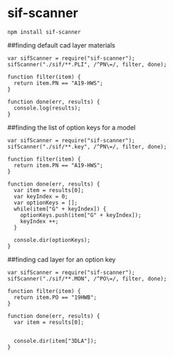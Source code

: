 # sif-scanner
```
npm install sif-scanner
```

##finding default cad layer materials
```node
var sifScanner = require("sif-scanner");
sifScanner("./sif/**.PLI", /^PN\=/, filter, done);

function filter(item) {
  return item.PN == "A19-HWS";
}

function done(err, results) {
  console.log(results);
}
```

##finding the list of option keys for a model

```node
var sifScanner = require("sif-scanner");
sifScanner("./sif/**.key", /^PN\=/, filter, done);

function filter(item) {
  return item.PN == "A19-HWS";
}

function done(err, results) {
  var item = results[0];
  var keyIndex = 0;
  var optionKeys = [];
  while(item["G" + keyIndex]) {
    optionKeys.push(item["G" + keyIndex]);
    keyIndex ++;
  }

  console.dir(optionKeys);
}
```

##finding cad layer for an option key
```node
var sifScanner = require("sif-scanner");
sifScanner("./sif/**.MON", /^PO\=/, filter, done);

function filter(item) {
  return item.PO == "19HWB";
}

function done(err, results) {
  var item = results[0];


  console.dir(item["3DLA"]);
}
```
